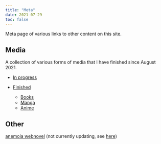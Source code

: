 ```yaml
---
title: "Meta"
date: 2021-07-29
toc: false
---
```


<p></p>
Meta page of various links to other content on this site.

<!--
## Notes

- [Basics of Machine Learning](/notes/machine-learning)

-->
## Media

A collection of various forms of media that I have finished since August 2021.

- [In progress](/media/in-progress)

- [Finished](/media/finished)
  - [Books](/media/finished#books)
  - [Manga](/media/finished#manga)
  - [Anime](/media/finished#anime)

## Other

[anemoia webnovel](/anemoia/) (not currently updating, see [here](/about/#writing))
